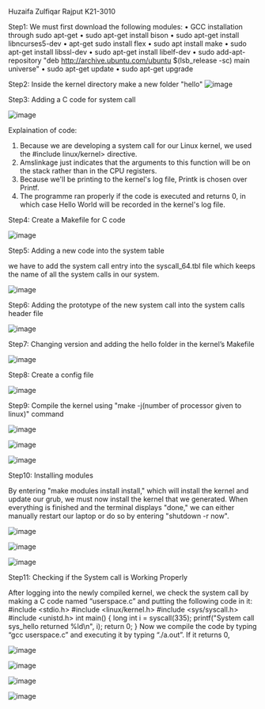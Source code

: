 Huzaifa Zulfiqar Rajput K21-3010

Step1: We must first download the following modules: 
• GCC installation through sudo apt-get 
• sudo apt-get install bison
• sudo apt-get install libncurses5-dev
• apt-get sudo install flex
• sudo apt install make
• sudo apt-get install libssl-dev
• sudo apt-get install libelf-dev
• sudo add-apt-repository "deb http://archive.ubuntu.com/ubuntu $(lsb_release -sc) main universe"
• sudo apt-get update
• sudo apt-get upgrade

Step2: Inside the kernel directory make a new folder "hello"
![image](https://user-images.githubusercontent.com/125996317/222536354-352c535c-2dd7-4c8d-8b97-ff461e530910.png)

Step3: Adding a C code for system call


![image](https://user-images.githubusercontent.com/125996317/222536610-83a9c20d-8ef4-4fad-af8f-dbf492e91a2a.png)


Explaination of code:
1. Because we are developing a system call for our Linux kernel, we used the #include linux/kernel> directive.
2. Amslinkage just indicates that the arguments to this function will be on the stack rather than in the CPU registers.
3. Because we'll be printing to the kernel's log file, Printk is chosen over Printf.
4. The programme ran properly if the code is executed and returns 0, in which case Hello World will be recorded in the kernel's log file.

Step4: Create a Makefile for C code


![image](https://user-images.githubusercontent.com/125996317/222537235-5c8db174-b2b7-43b0-96b1-f4d088af16bc.png)



Step5: Adding a new code into the system table


we have to add the system call entry into the syscall_64.tbl file which keeps the name of all the system calls in
our system.


![image](https://user-images.githubusercontent.com/125996317/222537553-d51abadb-6d74-4e83-9aee-6aaf65ba8a37.png)


Step6: Adding the prototype of the new system call into the system calls header file


![image](https://user-images.githubusercontent.com/125996317/222537794-91b4c097-b39e-49a6-8f43-1817eb5f1d01.png)


Step7: Changing version and adding the hello folder in the kernel’s Makefile


![image](https://user-images.githubusercontent.com/125996317/222538035-d840e83a-1da7-48e8-b2d4-66065740adbd.png)


Step8: Create a config file


![image](https://user-images.githubusercontent.com/125996317/222538457-9e654759-7886-4187-8d71-c7e57047ef47.png)


Step9: Compile the kernel using "make -j(number of processor given to linux)" command


![image](https://user-images.githubusercontent.com/125996317/222539301-83546e1e-b48c-42c9-ab24-304dfb08ca5b.png)


![image](https://user-images.githubusercontent.com/125996317/222539402-2a6837ac-1e13-4805-bceb-b447e1c59abe.png)


![image](https://user-images.githubusercontent.com/125996317/222539694-9f840bcb-f4e1-49a6-94ca-d67de7a9e7fd.png)


Step10: Installing modules

By entering "make modules install install," which will install the kernel and update our grub, we must now install the kernel that we generated. When everything is finished and the terminal displays "done," we can either manually restart our laptop or do so by entering "shutdown -r now".


![image](https://user-images.githubusercontent.com/125996317/222540517-eaef2ee6-95dd-42f6-bc97-a55c745cd6ec.png)


![image](https://user-images.githubusercontent.com/125996317/222540602-98c93d93-af28-4325-bd9c-4360c5512852.png)


![image](https://user-images.githubusercontent.com/125996317/222540735-d1b96d2b-2c4b-464f-9424-ae6b2bb33d83.png)


Step11: Checking if the System call is Working Properly

After logging into the newly compiled kernel, we check the system call by making a C code named “userspace.c” and putting the following code in it:
#include <stdio.h>
#include <linux/kernel.h>
#include <sys/syscall.h>
#include <unistd.h>
int main()
{
long int i = syscall(335);
printf("System call sys_hello returned %ld\n", i);
return 0;
}
Now we compile the code by typing “gcc userspace.c” and executing it by typing “./a.out”. If
it returns 0,


![image](https://user-images.githubusercontent.com/125996317/222541256-e8f26b8e-c971-4f41-a158-7e4a2d65b355.png)


![image](https://user-images.githubusercontent.com/125996317/222541279-54b0de1f-7a3b-47f4-b887-09be50b92970.png)


![image](https://user-images.githubusercontent.com/125996317/222541314-f364b168-0b07-47cc-91c1-c4e9cabc2275.png)


![image](https://user-images.githubusercontent.com/125996317/222541366-675f2193-1419-4362-aad2-5509c4db4a2e.png)



